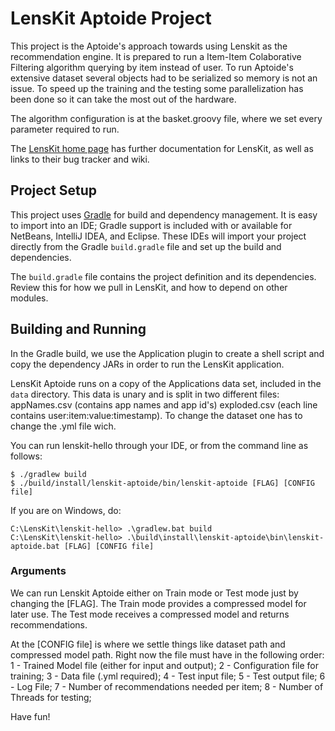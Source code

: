 # LensKit Aptoide Project

This project is the Aptoide's approach towards using Lenskit as the recommendation
engine. It is prepared to run a Item-Item Colaborative Filtering algorithm querying
by item instead of user. To run Aptoide's extensive dataset several objects had to
be serialized so memory is not an issue. To speed up the training and the testing
some parallelization has been done so it can take the most out of the hardware.

The algorithm configuration is at the basket.groovy file, where we set every parameter
required to run.

The [LensKit home page][LensKit] has further documentation for LensKit, as well as
links to their bug tracker and wiki.

## Project Setup

This project uses [Gradle][gradle] for build and dependency management. It is
easy to import into an IDE; Gradle support is included with or available for
NetBeans, IntelliJ IDEA, and Eclipse.  These IDEs will import your project directly
from the Gradle `build.gradle` file and set up the build and dependencies.

The `build.gradle` file contains the project definition and its dependencies. Review
this for how we pull in LensKit, and how to depend on other modules.

## Building and Running

In the Gradle build, we use the Application plugin to create a shell script and copy
the dependency JARs in order to run the LensKit application.

LensKit Aptoide runs on a copy of the Applications data set, included in the `data` directory.
This data is unary and is split in two different files: 
    appNames.csv (contains app names and app id's)
    exploded.csv (each line contains user:item:value:timestamp).
To change the dataset one has to change the .yml file wich.

You can run lenskit-hello through your IDE, or from the command line
as follows:

    $ ./gradlew build
    $ ./build/install/lenskit-aptoide/bin/lenskit-aptoide [FLAG] [CONFIG file]
    
If you are on Windows, do:

    C:\LensKit\lenskit-hello> .\gradlew.bat build
    C:\LensKit\lenskit-hello> .\build\install\lenskit-aptoide\bin\lenskit-aptoide.bat [FLAG] [CONFIG file]
    

### Arguments

We can run Lenskit Aptoide either on Train mode or Test mode just by changing the [FLAG].
The Train mode provides a compressed model for later use.
The Test mode receives a compressed model and returns recommendations.

At the [CONFIG file] is where we settle things like dataset path and compressed model path.
Right now the file must have in the following order:
    1 - Trained Model file (either for input and output);
    2 - Configuration file for training;
    3 - Data file (.yml required);
    4 - Test input file;
    5 - Test output file;
    6 - Log File;
    7 - Number of recommendations needed per item;
    8 - Number of Threads for testing;

Have fun!

[LensKit]: http://lenskit.org
[gradle]: http://gradle.org
